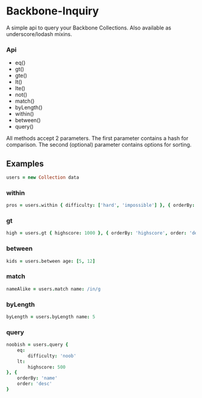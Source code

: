 # Backbone-Inquiry

A simple api to query your Backbone Collections. Also available as underscore/lodash mixins.


### Api

* eq()
* gt()
* gte()
* lt()
* lte()
* not()
* match()
* byLength()
* within()
* between()
* query()

All methods accept 2 parameters. The first parameter contains a hash for comparison. The second (optional) parameter contains options for sorting.

## Examples


```coffeescript
users = new Collection data
```

### within
```coffeescript
pros = users.within { difficulty: ['hard', 'impossible'] }, { orderBy: 'age', order: 'asc', limit: 5 }
```

### gt
```coffeescript
high = users.gt { highscore: 1000 }, { orderBy: 'highscore', order: 'desc' }
```

### between
```coffeescript
kids = users.between age: [5, 12]
```

### match
```coffeescript
nameAlike = users.match name: /in/g
```

### byLength
```coffeescript
byLength = users.byLength name: 5
```


### query
```coffeescript
noobish = users.query {
    eq:
        difficulty: 'noob'
    lt:
        highscore: 500
}, {
    orderBy: 'name'
    order: 'desc'
}
```